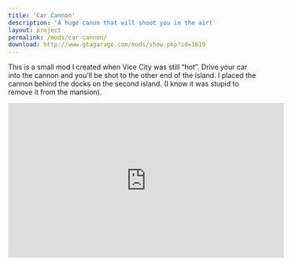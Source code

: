 ```yaml
---
title: 'Car Cannon'
description: 'A huge canon that will shoot you in the air!'
layout: project
permalink: /mods/car-cannon/
download: http://www.gtagarage.com/mods/show.php?id=1619
---
```


This is a small mod I created when Vice City was still “hot”. Drive your car into the cannon and you'll be shot to the other end of the island. I placed the cannon behind the docks on the second island. (I know it was stupid to remove it from the mansion).

<iframe width="560" height="315" src="https://www.youtube.com/embed/Am_vaO3YNnQ" frameborder="0" allow="autoplay; encrypted-media" allowfullscreen></iframe>
